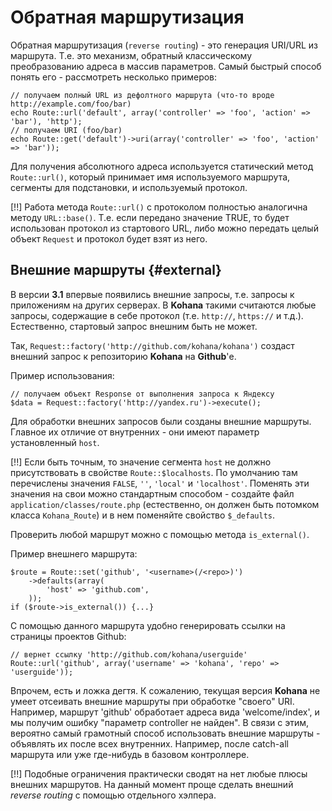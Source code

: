 # Обратная маршрутизация

Обратная маршрутизация (`reverse routing`) - это генерация URI/URL из маршрута. Т.е. это механизм, обратный классическому
 преобразованию адреса в массив параметров. Самый быстрый способ понять его - рассмотреть несколько примеров:

    // получаем полный URL из дефолтного маршрута (что-то вроде http://example.com/foo/bar)
    echo Route::url('default', array('controller' => 'foo', 'action' => 'bar'), 'http');
    // получаем URI (foo/bar)
    echo Route::get('default')->uri(array('controller' => 'foo', 'action' => 'bar'));

Для получения абсолютного адреса используется статический метод `Route::url()`, который принимает имя используемого маршрута,
 сегменты для подстановки, и используемый протокол.

[!!] Работа метода `Route::url()` с протоколом полностью аналогична методу `URL::base()`. Т.е. если передано значение TRUE, то
 будет использован протокол из стартового URL, либо можно передать целый объект `Request` и протокол будет взят из него.

## Внешние маршруты {#external}

В версии **3.1** впервые появились внешние запросы, т.е. запросы к приложениям на других серверах. В **Kohana** такими считаются
 любые запросы, содержащие в себе протокол (т.е. `http://`, `https://` и т.д.). Естественно, стартовый запрос внешним быть
 не может.

Так, `Request::factory('http://github.com/kohana/kohana')` создаст внешний запрос к репозиторию **Kohana** на **Github**'е.

Пример использования:

    // получаем объект Response от выполнения запроса к Яндексу
    $data = Request::factory('http://yandex.ru')->execute();

Для обработки внешних запросов были созданы внешние маршруты. Главное их отличие от внутренних - они имеют параметр
 установленный `host`.

[!!] Если быть точным, то значение сегмента `host` не должно присутствовать в свойстве `Route::$localhosts`. По умолчанию
 там перечислены значения `FALSE`, `''`, `'local'` и `'localhost'`. Поменять эти значения на свои можно стандартным способом -
 создайте файл `application/classes/route.php` (естественно, он должен быть потомком класса `Kohana_Route`) и в нем поменяйте
 свойство `$_defaults`.

Проверить любой маршрут можно с помощью метода `is_external()`.

Пример внешнего маршрута:

    $route = Route::set('github', '<username>(/<repo>)')
        ->defaults(array(
            'host' => 'github.com',
        ));
    if ($route->is_external()) {...}

С помощью данного маршрута удобно генерировать ссылки на страницы проектов Github:

    // вернет ссылку 'http://github.com/kohana/userguide'
    Route::url('github', array('username' => 'kohana', 'repo' => 'userguide'));

Впрочем, есть и ложка дегтя. К сожалению, текущая версия **Kohana** не умеет отсеивать внешние маршруты при обработке "своего"
 URI. Например, маршрут 'github' обработает адреса вида 'welcome/index', и мы получим ошибку "параметр controller не найден".
 В связи с этим, вероятно самый грамотный способ использовать внешние маршруты - объявлять их после всех внутренних. Например,
 после catch-all маршрута или уже где-нибудь в базовом контроллере.

[!!] Подобные ограничения практически сводят на нет любые плюсы внешних маршрутов. На данный момент проще сделать внешний
 *reverse routing* с помощью отдельного хэлпера.